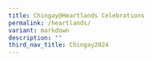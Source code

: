 ```yaml
---
title: Chingay@Heartlands Celebrations
permalink: /heartlands/
variant: markdown
description: ""
third_nav_title: Chingay2024
---
```

